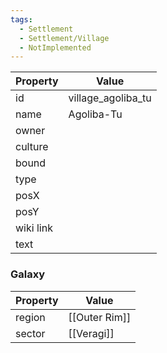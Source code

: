 ```yaml
---
tags:
  - Settlement
  - Settlement/Village
  - NotImplemented
---
```


| Property  | Value              |
| --------- | ------------------ |
| id        | village_agoliba_tu |
| name      | Agoliba-Tu         |
| owner     |                    |
| culture   |                    |
| bound     |                    |
| type      |                    |
| posX      |                    |
| posY      |                    |
| wiki link |                    |
| text      |                    |

### Galaxy
| Property | Value         |
| -------- | ------------- |
| region   | [[Outer Rim]] |
| sector   | [[Veragi]]    |
